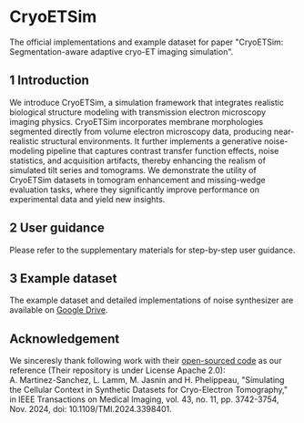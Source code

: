 # CryoETSim
The official implementations and example dataset for paper "CryoETSim: Segmentation-aware adaptive cryo-ET imaging simulation".

## 1 Introduction
We introduce CryoETSim, a simulation framework that integrates realistic biological structure modeling with transmission electron microscopy imaging physics. CryoETSim incorporates membrane morphologies segmented directly from volume electron microscopy data, producing near-realistic structural environments. It further implements a generative noise-modeling pipeline that captures contrast transfer function effects, noise statistics, and acquisition artifacts, thereby enhancing the realism of simulated tilt series and tomograms. We demonstrate the utility of CryoETSim datasets in tomogram enhancement and missing-wedge evaluation tasks, where they significantly improve performance on experimental data and yield new insights.

## 2 User guidance
Please refer to the supplementary materials for step-by-step user guidance.

## 3 Example dataset
The example dataset and detailed implementations of noise synthesizer are available on [Google Drive](https://drive.google.com/drive/folders/1XZMMi38CWLYIUuG286Uy5SP7-BwvVXGq?usp=sharing).


## Acknowledgement
We sinceresly thank following work with their [open-sourced code](https://github.com/anmartinezs/polnet) as our reference (Their repository is under License Apache 2.0): <br>
A. Martinez-Sanchez, L. Lamm, M. Jasnin and H. Phelippeau, "Simulating the Cellular Context in Synthetic Datasets for Cryo-Electron Tomography," in IEEE Transactions on Medical Imaging, vol. 43, no. 11, pp. 3742-3754, Nov. 2024, doi: 10.1109/TMI.2024.3398401.
